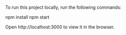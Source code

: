 To run this project locally, run the following commands:

npm install
npm start

Open http://localhost:3000 to view it in the browser.